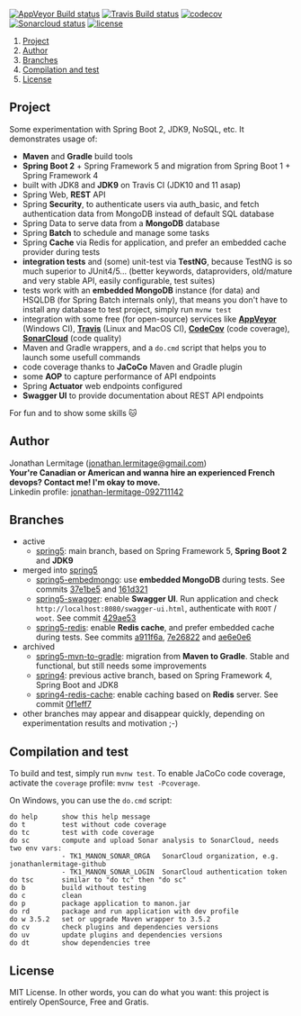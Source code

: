 [![AppVeyor Build status](https://ci.appveyor.com/api/projects/status/3tfcq04yte3ff1iq?svg=true)](https://ci.appveyor.com/project/jonathanlermitage/manon) [![Travis Build status](https://travis-ci.org/jonathanlermitage/manon.svg?branch=spring5)](https://travis-ci.org/jonathanlermitage/manon) 
[![codecov](https://codecov.io/gh/jonathanlermitage/manon/branch/spring5/graph/badge.svg)](https://codecov.io/gh/jonathanlermitage/manon) [![Sonarcloud status](https://sonarcloud.io/api/project_badges/measure?project=nanon:manon&metric=alert_status)](https://sonarcloud.io/dashboard?id=nanon:manon) [![license](https://img.shields.io/github/license/jonathanlermitage/manon.svg)](https://github.com/jonathanlermitage/manon/blob/master/LICENSE.txt)

1. [Project](https://github.com/jonathanlermitage/manon#project)  
2. [Author](https://github.com/jonathanlermitage/manon#author)
3. [Branches](https://github.com/jonathanlermitage/manon#branches)
4. [Compilation and test](https://github.com/jonathanlermitage/manon#compilation-and-test)
5. [License](https://github.com/jonathanlermitage/manon#license)

## Project

Some experimentation with Spring Boot 2, JDK9, NoSQL, etc. It demonstrates usage of:

* **Maven** and **Gradle** build tools
* **Spring Boot 2** + Spring Framework 5 and migration from Spring Boot 1 + Spring Framework 4
* built with JDK8 and **JDK9** on Travis CI (JDK10 and 11 asap)
* Spring Web, **REST** API
* Spring **Security**, to authenticate users via auth_basic, and fetch authentication data from MongoDB instead of default SQL database 
* Spring Data to serve data from a **MongoDB** database
* Spring **Batch** to schedule and manage some tasks
* Spring **Cache** via Redis for application, and prefer an embedded cache provider during tests
* **integration tests** and (some) unit-test via **TestNG**, because TestNG is so much superior to JUnit4/5... (better keywords, dataproviders, old/mature and very stable API, easily configurable, test suites)
* tests work with an **embedded MongoDB** instance (for data) and HSQLDB (for Spring Batch internals only), that means you don't have to install any database to test project, simply run `mvnw test` 
* integration with some free (for open-source) services like **[AppVeyor](https://ci.appveyor.com/project/jonathanlermitage/manon)** (Windows CI), **[Travis](https://travis-ci.org/jonathanlermitage/manon)** (Linux and MacOS CI), **[CodeCov](https://codecov.io/gh/jonathanlermitage/manon)** (code coverage), **[SonarCloud](https://sonarcloud.io/dashboard?id=nanon:manon)** (code quality) 
* Maven and Gradle wrappers, and a `do.cmd` script that helps you to launch some usefull commands
* code coverage thanks to **JaCoCo** Maven and Gradle plugin
* some **AOP** to capture performance of API endpoints
* Spring **Actuator** web endpoints configured
* **Swagger UI** to provide documentation about REST API endpoints

For fun and to show some skills :cat:

## Author

Jonathan Lermitage (<jonathan.lermitage@gmail.com>)  
**Your're Canadian or American and wanna hire an experienced French devops? Contact me! I'm okay to move.**  
Linkedin profile: [jonathan-lermitage-092711142](https://www.linkedin.com/in/jonathan-lermitage-092711142/)

## Branches

* active
  * [spring5](https://github.com/jonathanlermitage/manon/tree/spring5): main branch, based on Spring Framework 5, **Spring Boot 2** and **JDK9**
* merged into [spring5](https://github.com/jonathanlermitage/manon/tree/spring5)
  * [spring5-embedmongo](https://github.com/jonathanlermitage/manon/tree/spring5-embedmongo): use **embedded MongoDB** during tests. See commits [37e1be5](https://github.com/jonathanlermitage/manon/commit/37e1be5f01c3ffa6ecf4d9c3e558b4ffb297227f) and [161d321](https://github.com/jonathanlermitage/manon/commit/161d3214ab72e76a2f041bbe8914077137513fb7)
  * [spring5-swagger](https://github.com/jonathanlermitage/manon/tree/spring5-swagger): enable **Swagger UI**. Run application and check `http://localhost:8080/swagger-ui.html`, authenticate with `ROOT` / `woot`. See commit [429ae53](https://github.com/jonathanlermitage/manon/commit/429ae53bc5211d8d97e8ccca20a4b183f207c6ee)
  * [spring5-redis](https://github.com/jonathanlermitage/manon/tree/spring5-redis): enable **Redis cache**, and prefer embedded cache during tests. See commits [a911f6a](https://github.com/jonathanlermitage/manon/commit/a911f6a08ce67b3b302f4ea3d17a73e8a0dcd6e6), [7e26822](https://github.com/jonathanlermitage/manon/commit/7e268222a745e5bbb88129d99b91379bafac7f58) and [ae6e0e6](https://github.com/jonathanlermitage/manon/commit/ae6e0e69ac37dbe44b51f449600943e09b9b149b) 
* archived
  * [spring5-mvn-to-gradle](https://github.com/jonathanlermitage/manon/tree/spring5-mvn-to-gradle): migration from **Maven to Gradle**. Stable and functional, but still needs some improvements
  * [spring4](https://github.com/jonathanlermitage/manon/tree/spring4): previous active branch, based on Spring Framework 4, Spring Boot and JDK8
  * [spring4-redis-cache](https://github.com/jonathanlermitage/manon/tree/spring4-redis-cache): enable caching based on **Redis** server. See commit [0f1eff7](https://github.com/jonathanlermitage/manon/commit/0f1eff768e73a69e07016e153b825a131146a63a)
* other branches may appear and disappear quickly, depending on experimentation results and motivation ;-)

## Compilation and test

To build and test, simply run `mvnw test`. To enable JaCoCo code coverage, activate the `coverage` profile: `mvnw test -Pcoverage`.  
  
On Windows, you can use the `do.cmd` script:  
```
do help      show this help message
do t         test without code coverage
do tc        test with code coverage
do sc        compute and upload Sonar analysis to SonarCloud, needs two env vars:
             - TK1_MANON_SONAR_ORGA   SonarCloud organization, e.g. jonathanlermitage-github
             - TK1_MANON_SONAR_LOGIN  SonarCloud authentication token
do tsc       similar to "do tc" then "do sc"
do b         build without testing
do c         clean
do p         package application to manon.jar
do rd        package and run application with dev profile 
do w 3.5.2   set or upgrade Maven wrapper to 3.5.2
do cv        check plugins and dependencies versions
do uv        update plugins and dependencies versions
do dt        show dependencies tree
```

## License

MIT License. In other words, you can do what you want: this project is entirely OpenSource, Free and Gratis.
